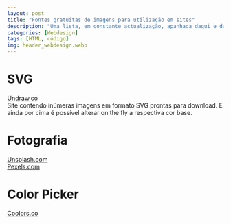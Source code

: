 ```yaml
---
layout: post
title: "Fontes gratuitas de imagens para utilização em sites"
description: "Uma lista, em constante actualização, apanhada daqui e dali, de alguns recursos interessantes"
categories: [Webdesign]
tags: [HTML, código]
img: header_webdesign.webp
---
```

# SVG
[Undraw.co](https://undraw.co)   
Site contendo inúmeras imagens em formato SVG prontas para download. E ainda por cima é possível alterar on the fly a respectiva cor base.

# Fotografia
[Unsplash.com](https://unsplash.com/)  
[Pexels.com](https://www.pexels.com/)

# Color Picker
[Coolors.co](https://coolors.co/)  

